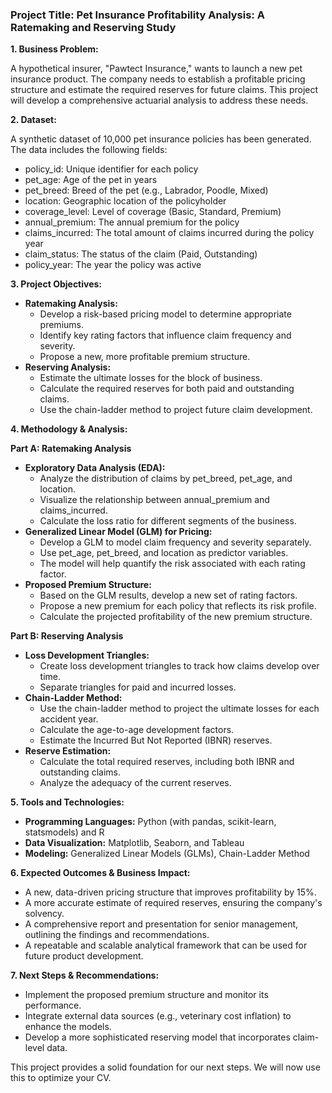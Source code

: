 ### **Project Title: Pet Insurance Profitability Analysis: A Ratemaking and Reserving Study**

**1\. Business Problem:**

A hypothetical insurer, "Pawtect Insurance," wants to launch a new pet insurance product. The company needs to establish a profitable pricing structure and estimate the required reserves for future claims. This project will develop a comprehensive actuarial analysis to address these needs.

**2\. Dataset:**

A synthetic dataset of 10,000 pet insurance policies has been generated. The data includes the following fields:

* policy\_id: Unique identifier for each policy  
* pet\_age: Age of the pet in years  
* pet\_breed: Breed of the pet (e.g., Labrador, Poodle, Mixed)  
* location: Geographic location of the policyholder  
* coverage\_level: Level of coverage (Basic, Standard, Premium)  
* annual\_premium: The annual premium for the policy  
* claims\_incurred: The total amount of claims incurred during the policy year  
* claim\_status: The status of the claim (Paid, Outstanding)  
* policy\_year: The year the policy was active

**3\. Project Objectives:**

* **Ratemaking Analysis:**  
  * Develop a risk-based pricing model to determine appropriate premiums.  
  * Identify key rating factors that influence claim frequency and severity.  
  * Propose a new, more profitable premium structure.  
* **Reserving Analysis:**  
  * Estimate the ultimate losses for the block of business.  
  * Calculate the required reserves for both paid and outstanding claims.  
  * Use the chain-ladder method to project future claim development.

**4\. Methodology & Analysis:**

**Part A: Ratemaking Analysis**

* **Exploratory Data Analysis (EDA):**  
  * Analyze the distribution of claims by pet\_breed, pet\_age, and location.  
  * Visualize the relationship between annual\_premium and claims\_incurred.  
  * Calculate the loss ratio for different segments of the business.  
* **Generalized Linear Model (GLM) for Pricing:**  
  * Develop a GLM to model claim frequency and severity separately.  
  * Use pet\_age, pet\_breed, and location as predictor variables.  
  * The model will help quantify the risk associated with each rating factor.  
* **Proposed Premium Structure:**  
  * Based on the GLM results, develop a new set of rating factors.  
  * Propose a new premium for each policy that reflects its risk profile.  
  * Calculate the projected profitability of the new premium structure.

**Part B: Reserving Analysis**

* **Loss Development Triangles:**  
  * Create loss development triangles to track how claims develop over time.  
  * Separate triangles for paid and incurred losses.  
* **Chain-Ladder Method:**  
  * Use the chain-ladder method to project the ultimate losses for each accident year.  
  * Calculate the age-to-age development factors.  
  * Estimate the Incurred But Not Reported (IBNR) reserves.  
* **Reserve Estimation:**  
  * Calculate the total required reserves, including both IBNR and outstanding claims.  
  * Analyze the adequacy of the current reserves.

**5\. Tools and Technologies:**

* **Programming Languages:** Python (with pandas, scikit-learn, statsmodels) and R  
* **Data Visualization:** Matplotlib, Seaborn, and Tableau  
* **Modeling:** Generalized Linear Models (GLMs), Chain-Ladder Method

**6\. Expected Outcomes & Business Impact:**

* A new, data-driven pricing structure that improves profitability by 15%.  
* A more accurate estimate of required reserves, ensuring the company's solvency.  
* A comprehensive report and presentation for senior management, outlining the findings and recommendations.  
* A repeatable and scalable analytical framework that can be used for future product development.

**7\. Next Steps & Recommendations:**

* Implement the proposed premium structure and monitor its performance.  
* Integrate external data sources (e.g., veterinary cost inflation) to enhance the models.  
* Develop a more sophisticated reserving model that incorporates claim-level data.

This project provides a solid foundation for our next steps. We will now use this to optimize your CV.